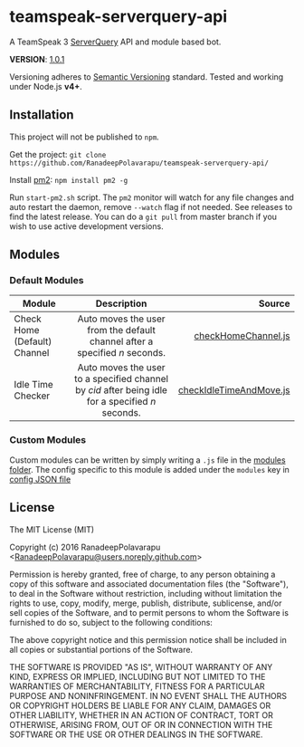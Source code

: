 # teamspeak-serverquery-api
A TeamSpeak 3 [ServerQuery](http://media.teamspeak.com/ts3_literature/TeamSpeak%203%20Server%20Query%20Manual.pdf) API and module based bot.

**VERSION**: [1.0.1](https://github.com/RanadeepPolavarapu/teamspeak-serverquery-api/releases/latest)

Versioning adheres to [Semantic Versioning](http://semver.org) standard. Tested and working under Node.js **v4+**.  

## Installation

This project will not be published to `npm`.

Get the project: `git clone https://github.com/RanadeepPolavarapu/teamspeak-serverquery-api/`  

Install [pm2](http://pm2.keymetrics.io/): `npm install pm2 -g`

Run `start-pm2.sh` script. The `pm2` monitor will watch for any file changes and auto restart the daemon, remove `--watch` flag if not needed. See releases to find the latest release. You can do a `git pull` from master branch if you wish to use active development versions.

## Modules

### Default Modules

| Module        | Description           | Source  |
| ------------- |:-------------:| -----:|
| Check Home (Default) Channel      | Auto moves the user from the default channel after a specified *n* seconds. | [checkHomeChannel.js](/src/modules/checkHomeChannel.js) |
| Idle Time Checker      | Auto moves the user to a specified channel by *cid* after being idle for a specified *n* seconds.      |   [checkIdleTimeAndMove.js](/src/modules/checkIdleTimeAndMove.js) |

### Custom Modules

Custom modules can be written by simply writing a `.js` file in the [modules folder](/src/modules). The config specific to this module is added under the `modules` key in [config JSON file](/tsModuleBot.config.dist.json)

## License
The MIT License (MIT)

Copyright (c) 2016 RanadeepPolavarapu \<RanadeepPolavarapu@users.noreply.github.com\>

Permission is hereby granted, free of charge, to any person obtaining a copy of this software and associated documentation files (the "Software"), to deal in the Software without restriction, including without limitation the rights to use, copy, modify, merge, publish, distribute, sublicense, and/or sell copies of the Software, and to permit persons to whom the Software is furnished to do so, subject to the following conditions:

The above copyright notice and this permission notice shall be included in all copies or substantial portions of the Software.

THE SOFTWARE IS PROVIDED "AS IS", WITHOUT WARRANTY OF ANY KIND, EXPRESS OR IMPLIED, INCLUDING BUT NOT LIMITED TO THE WARRANTIES OF MERCHANTABILITY, FITNESS FOR A PARTICULAR PURPOSE AND NONINFRINGEMENT. IN NO EVENT SHALL THE AUTHORS OR COPYRIGHT HOLDERS BE LIABLE FOR ANY CLAIM, DAMAGES OR OTHER LIABILITY, WHETHER IN AN ACTION OF CONTRACT, TORT OR OTHERWISE, ARISING FROM, OUT OF OR IN CONNECTION WITH THE SOFTWARE OR THE USE OR OTHER DEALINGS IN THE SOFTWARE.
